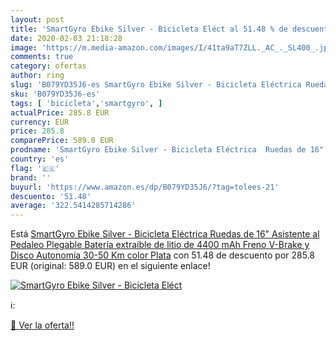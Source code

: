 ```yaml
---
layout: post
title: 'SmartGyro Ebike Silver - Bicicleta Eléct al 51.48 % de descuento'
date: 2020-02-03 21:18:28
image: 'https://m.media-amazon.com/images/I/41ta9aT7ZLL._AC_._SL400_.jpg'
comments: true
category: ofertas
author: ring
slug: 'B079YD35J6-es SmartGyro Ebike Silver - Bicicleta Eléctrica Ruedas de 16"...'
sku: 'B079YD35J6-es'
tags: [ 'bicicleta','smartgyro', ]
actualPrice: 285.8 EUR
currency: EUR
price: 285.8
comparePrice: 589.0 EUR
prodname: 'SmartGyro Ebike Silver - Bicicleta Eléctrica  Ruedas de 16"  Asistente al Pedaleo  Plegable  Batería extraíble de litio de 4400 mAh  Freno V-Brake y Disco  Autonomía 30-50 Km  color Plata'
country: 'es'
flag: '🇪🇸'
brand: ''
buyurl: 'https://www.amazon.es/dp/B079YD35J6/?tag=tolees-21'
descuento: '51.48'
average: '322.5414285714286'
---
```


Está [SmartGyro Ebike Silver - Bicicleta Eléctrica  Ruedas de 16"  Asistente al Pedaleo  Plegable  Batería extraíble de litio de 4400 mAh  Freno V-Brake y Disco  Autonomía 30-50 Km  color Plata](https://www.amazon.es/dp/B079YD35J6/?tag=tolees-21) con 51.48 de descuento por 285.8 EUR (original: 589.0 EUR) en el siguiente enlace!

[![SmartGyro Ebike Silver - Bicicleta Eléct](https://m.media-amazon.com/images/I/41ta9aT7ZLL._AC_._SL400_.jpg)](https://www.amazon.es/dp/B079YD35J6/?tag=tolees-21)

ℹ️:


[🛒 Ver la oferta!!](https://www.amazon.es/dp/B079YD35J6/?tag=tolees-21)
